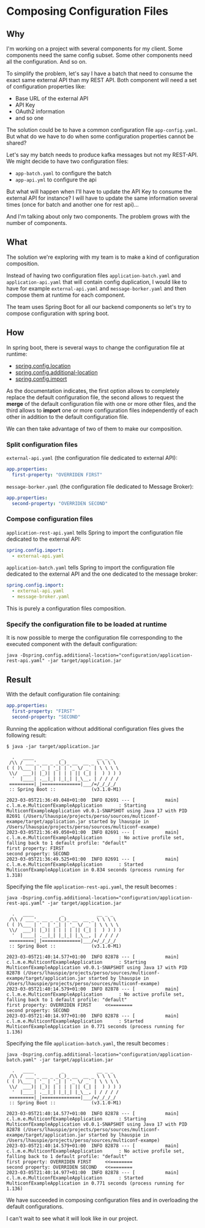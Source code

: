 # Composing Configuration Files

## Why

I'm working on a project with several components for my client.
Some components need the same config subset.
Some other components need all the configuration.
And so on.

To simplify the problem, let's say I have a batch that need to consume the exact same external API than my REST API.
Both component will need a set of configuration properties like:
- Base URL of the external API
- API Key
- OAuth2 information
- and so one

The solution could be to have a common configuration file `app-config.yaml`.
But what do we have to do when some configuration properties cannot be shared?

Let's say my batch needs to produce kafka messages but not my REST-API.
We might decide to have two configuration files:
- `app-batch.yaml` to configure the batch
- `app-api.yml` to configure the api

But what will happen when I'll have to update the API Key to consume the external API for instance?
I will have to update the same information several times (once for batch and another one for rest api)...

And I'm talking about only two components.
The problem grows with the number of components.


## What

The solution we're exploring with my team is to make a kind of configuration composition.

Instead of having two configuration files `application-batch.yaml` and `application-api.yaml` that will contain config duplication, I would like to have for example `external-api.yaml` and `message-borker.yaml` and then compose them at runtime for each component.

The team uses Spring Boot for all our backend components so let's try to compose configuration with spring boot.


## How

In spring boot, there is several ways to change the configuration file at runtime:
- [spring.config.location](https://docs.spring.io/spring-boot/docs/current/reference/html/application-properties.html#application-properties.core.spring.config.location)
- [spring.config.additional-location](https://docs.spring.io/spring-boot/docs/current/reference/html/application-properties.html#application-properties.core.spring.config.additional-location)
- [spring.config.import](https://docs.spring.io/spring-boot/docs/current/reference/html/application-properties.html#application-properties.core.spring.config.import)


As the documentation indicates, the first option allows to completely replace the default configuration file, the second allows to request the **merge** of the default configuration file with one or more other files, and the third allows to **import** one or more configuration files independently of each other in addition to the default configuration file.

We can then take advantage of two of them to make our composition.


### Split configuration files

`external-api.yaml` (the configuration file dedicated to external API):
```yaml
app.properties:
  first-property: "OVERRIDEN FIRST"
```

`message-borker.yaml` (the configuration file dedicated to Message Broker):
```yaml
app.properties:
  second-property: "OVERRIDEN SECOND"
```


### Compose configuration files

`application-rest-api.yaml` tells Spring to import the configuration file dedicated to the external API:
```yaml
spring.config.import:
  - external-api.yaml
```

`application-batch.yaml` tells Spring to import the configuration file dedicated to the external API and the one dedicated to the message broker:
```yaml
spring.config.import:
  - external-api.yaml
  - message-broker.yaml
```

This is purely a configuration files composition.


### Specify the configuration file to be loaded at runtime

It is now possible to merge the configuration file corresponding to the executed component with the default configuration:
```shell
java -Dspring.config.additional-location="configuration/application-rest-api.yaml" -jar target/application.jar
```


## Result

With the default configuration file containing:
```yaml
app.properties:
  first-property: "FIRST"
  second-property: "SECOND"
```

Running the application without additional configuration files gives the following result:
```shell
$ java -jar target/application.jar

  .   ____          _            __ _ _
 /\\ / ___'_ __ _ _(_)_ __  __ _ \ \ \ \
( ( )\___ | '_ | '_| | '_ \/ _` | \ \ \ \
 \\/  ___)| |_)| | | | | || (_| |  ) ) ) )
  '  |____| .__|_| |_|_| |_\__, | / / / /
 =========|_|==============|___/=/_/_/_/
 :: Spring Boot ::             (v3.1.0-M1)

2023-03-05T21:36:49.048+01:00  INFO 82691 --- [           main] c.l.m.e.MulticonfExampleApplication      : Starting MulticonfExampleApplication v0.0.1-SNAPSHOT using Java 17 with PID 82691 (/Users/lhauspie/projects/perso/sources/multiconf-exampe/target/application.jar started by lhauspie in /Users/lhauspie/projects/perso/sources/multiconf-exampe)
2023-03-05T21:36:49.050+01:00  INFO 82691 --- [           main] c.l.m.e.MulticonfExampleApplication      : No active profile set, falling back to 1 default profile: "default"
first property: FIRST
second property: SECOND
2023-03-05T21:36:49.525+01:00  INFO 82691 --- [           main] c.l.m.e.MulticonfExampleApplication      : Started MulticonfExampleApplication in 0.834 seconds (process running for 1.318)
```

Specifying the file `application-rest-api.yaml`, the result becomes :
```shell
java -Dspring.config.additional-location="configuration/application-rest-api.yaml" -jar target/application.jar

  .   ____          _            __ _ _
 /\\ / ___'_ __ _ _(_)_ __  __ _ \ \ \ \
( ( )\___ | '_ | '_| | '_ \/ _` | \ \ \ \
 \\/  ___)| |_)| | | | | || (_| |  ) ) ) )
  '  |____| .__|_| |_|_| |_\__, | / / / /
 =========|_|==============|___/=/_/_/_/
 :: Spring Boot ::             (v3.1.0-M1)

2023-03-05T21:40:14.577+01:00  INFO 82878 --- [           main] c.l.m.e.MulticonfExampleApplication      : Starting MulticonfExampleApplication v0.0.1-SNAPSHOT using Java 17 with PID 82878 (/Users/lhauspie/projects/perso/sources/multiconf-exampe/target/application.jar started by lhauspie in /Users/lhauspie/projects/perso/sources/multiconf-exampe)
2023-03-05T21:40:14.579+01:00  INFO 82878 --- [           main] c.l.m.e.MulticonfExampleApplication      : No active profile set, falling back to 1 default profile: "default"
first property: OVERRIDEN FIRST     <<========
second property: SECOND
2023-03-05T21:40:14.977+01:00  INFO 82878 --- [           main] c.l.m.e.MulticonfExampleApplication      : Started MulticonfExampleApplication in 0.771 seconds (process running for 1.136)
```

Specifying the file `application-batch.yaml`, the result becomes :
```shell
java -Dspring.config.additional-location="configuration/application-batch.yaml" -jar target/application.jar

  .   ____          _            __ _ _
 /\\ / ___'_ __ _ _(_)_ __  __ _ \ \ \ \
( ( )\___ | '_ | '_| | '_ \/ _` | \ \ \ \
 \\/  ___)| |_)| | | | | || (_| |  ) ) ) )
  '  |____| .__|_| |_|_| |_\__, | / / / /
 =========|_|==============|___/=/_/_/_/
 :: Spring Boot ::             (v3.1.0-M1)

2023-03-05T21:40:14.577+01:00  INFO 82878 --- [           main] c.l.m.e.MulticonfExampleApplication      : Starting MulticonfExampleApplication v0.0.1-SNAPSHOT using Java 17 with PID 82878 (/Users/lhauspie/projects/perso/sources/multiconf-exampe/target/application.jar started by lhauspie in /Users/lhauspie/projects/perso/sources/multiconf-exampe)
2023-03-05T21:40:14.579+01:00  INFO 82878 --- [           main] c.l.m.e.MulticonfExampleApplication      : No active profile set, falling back to 1 default profile: "default"
first property: OVERRIDEN FIRST     <<========
second property: OVERRIDEN SECOND   <<========
2023-03-05T21:40:14.977+01:00  INFO 82878 --- [           main] c.l.m.e.MulticonfExampleApplication      : Started MulticonfExampleApplication in 0.771 seconds (process running for 1.136)
```

We have succeeded in composing configuration files and in overloading the default configurations.

I can't wait to see what it will look like in our project.